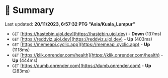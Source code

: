 # 📖 Summary
Last updated: **20/11/2023, 6:57:32 PTG "Asia/Kuala_Lumpur"**

- `GET` [https://hastebin.ujol.dev](https://hastebin.ujol.dev) - **Down** (137ms)
- `GET` [https://reddviz.ujol.dev](https://reddviz.ujol.dev) - **Up** (403ms)
- `GET` [https://memeapi.cyclic.app](https://memeapi.cyclic.app) - **Up** (1118ms)
- `GET` [https://klik.onrender.com/health](https://klik.onrender.com/health) - **Up** (444ms)
- `GET` [https://dumb.onrender.com](https://dumb.onrender.com) - **Up** (283ms)
